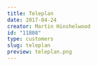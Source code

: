 ```yaml
---
title: Teleplan
date: 2017-04-24
creator: Martin Hinshelwood
id: "11808"
type: customers
slug: teleplan
preview: teleplan.png
---
```

